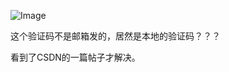 ![Image](https://github.com/user-attachments/assets/bfbd750e-c26a-49b2-8d01-60df44fbe8fa)

这个验证码不是邮箱发的，居然是本地的验证码？？？

看到了CSDN的一篇帖子才解决。